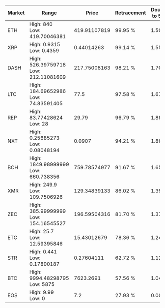 | Market | Range | Price| Retracement | Doubles to 50% |
| --- | --- | --- | --- | --- |
| ETH | High: 840<br />Low: 419.70046381 | 419.91107819 | 99.95 % | 1.50 |
| XRP | High: 0.9315<br />Low: 0.4359 | 0.44014263 | 99.14 % | 1.55 |
| DASH | High: 526.39759718<br />Low: 212.11081609 | 217.75008163 | 98.21 % | 1.70 |
| LTC | High: 184.69652986<br />Low: 74.83591405 | 77.5 | 97.58 % | 1.67 |
| REP | High: 83.77428624<br />Low: 28 | 29.79 | 96.79 % | 1.88 |
| NXT | High: 0.25685273<br />Low: 0.08048194 | 0.0907 | 94.21 % | 1.86 |
| BCH | High: 1849.98999999<br />Low: 660.738356 | 759.78574977 | 91.67 % | 1.65 |
| XMR | High: 249.9<br />Low: 109.7506926 | 129.34839133 | 86.02 % | 1.39 |
| ZEC | High: 385.99999999<br />Low: 154.16545527 | 196.59504316 | 81.70 % | 1.37 |
| ETC | High: 25.7<br />Low: 12.59395846 | 15.43012679 | 78.36 % | 1.24 |
| STR | High: 0.441<br />Low: 0.17800187 | 0.27604111 | 62.72 % | 1.12 |
| BTC | High: 9994.48298795<br />Low: 5875 | 7623.2691 | 57.56 % | 1.04 |
| EOS | High: 9.99<br />Low: 0 | 7.2 | 27.93 % | 0.00 |

